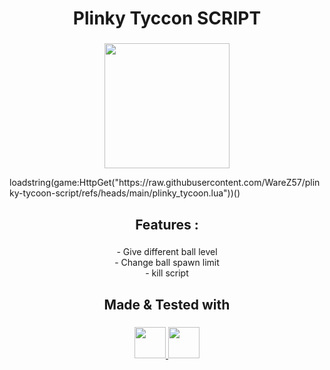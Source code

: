 <h1 align="center">
  <a href="https://www.roblox.com/games/138705998165267/Plinky-Tycoon" 
     style="text-decoration:none; color:inherit;">
    Plinky Tyccon SCRIPT
  </a>
</h1>

###
<div align="center">
  <img height="200" src="https://tr.rbxcdn.com/180DAY-c961d582d3dfd1c74fdeece0a6c758fa/768/432/Image/Webp/noFilter"/>
</div>
<p align="left">loadstring(game:HttpGet("https://raw.githubusercontent.com/WareZ57/plinky-tycoon-script/refs/heads/main/plinky_tycoon.lua"))()</p>

###

<h2 align="center">Features :</h2>

###

<p align="center">- Give different ball level<br>- Change ball spawn limit<br>- kill script</p>

###

<h2 align="center">Made & Tested with</h2>

###

<p align="center">
  <a href="https://sirius.menu/" target="_blank">
    <img src="https://image.noelshack.com/fichiers/2025/39/1/1758549544-t-l-chargement.png" height="50" />
  </a>
  <a href="https://www.xeno.onl/" target="_blank">
    <img src="https://www.xeno.onl/images/xeno.png" height="50" />
  </a>
</p>

